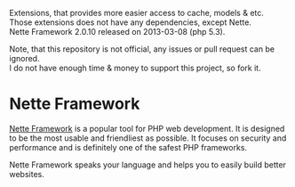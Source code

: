 Extensions, that provides more easier access to cache, models & etc.<br />
Those extensions does not have any dependencies, except Nette.<br />
Nette Framework 2.0.10 released on 2013-03-08 (php 5.3).

Note, that this repository is not official, any issues or pull request can be ignored.<br />
I do not have enough time & money to support this project, so fork it.


Nette Framework
===================================

[Nette Framework](http://nette.org) is a popular tool for PHP web development.
It is designed to be the most usable and friendliest as possible. It focuses on security and performance and is
definitely one of the safest PHP frameworks.

Nette Framework speaks your language and helps you to easily build better websites.
